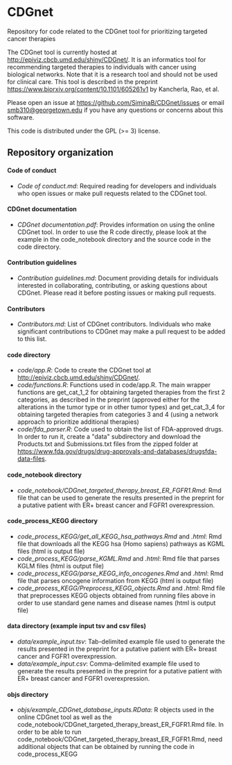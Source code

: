 # CDGnet

Repository for code related to the CDGnet tool for prioritizing targeted cancer therapies

The CDGnet tool is currently hosted at http://epiviz.cbcb.umd.edu/shiny/CDGnet/. It is an informatics tool for recommending targeted therapies to individuals with cancer using biological networks. Note that it is a research tool and should not be used for clinical care.
This tool is described in the preprint https://www.biorxiv.org/content/10.1101/605261v1 by Kancherla, Rao, et al.

Please open an issue at https://github.com/SiminaB/CDGnet/issues or email smb310@georgetown.edu if you have any questions or concerns about this software.

This code is distributed under the GPL (>= 3) license.

## Repository organization

#### Code of conduct
* _Code of conduct.md_: Required reading for developers and individuals who open issues or make pull requests related to the CDGnet tool.
#### CDGnet documentation
* _CDGnet documentation.pdf_: Provides information on using the online CDGnet tool. In order to use the R code directly, please look at the example in the code_notebook directory and the source code in the code directory.
#### Contribution guidelines
* *Contribution guidelines.md*: Document providing details for individuals interested in collaborating, contributing, or asking questions about CDGnet. Please read it before posting issues or making pull requests.
#### Contributors
* *Contributors.md*: List of CDGnet contributors. Individuals who make significant contributions to CDGnet may make a pull request to be added to this list.
#### code directory
* *code/app.R*: Code to create the CDGnet tool at http://epiviz.cbcb.umd.edu/shiny/CDGnet/.
* *code/functions.R*: Functions used in code/app.R. The main wrapper functions are get_cat_1_2 for obtaining targeted therapies from the first 2 categories, as described in the 
preprint (approved either for the alterations in the tumor type or in other tumor types) and get_cat_3_4 for obtaining targeted therapies from categories 3 and 4 (using a network
approach to prioritize additional therapies)
* *code/fda_parser.R*: Code used to obtain the list of FDA-approved drugs. In order to run it, create a "data" subdirectory and download the Products.txt and Submissions.txt files from the zipped folder at https://www.fda.gov/drugs/drug-approvals-and-databases/drugsfda-data-files.
#### code_notebook directory
* *code_notebook/CDGnet_targeted_therapy_breast_ER_FGFR1.Rmd*: Rmd file that can be used to generate the results presented in the preprint for a putative patient with ER+ breast cancer and FGFR1 overexpression.
#### code_process_KEGG directory
* *code_process_KEGG/get_all_KEGG_hsa_pathways.Rmd* and *.html*: Rmd file that downloads all the KEGG hsa (Homo sapiens) pathways as KGML files (html is output file)
* *code_process_KEGG/parse_KGML.Rmd* and *.html*: Rmd file that parses KGLM files (html is output file)
* *code_process_KEGG/parse_KEGG_info_oncogenes.Rmd* and *.html*: Rmd file that parses oncogene information from KEGG (html is output file)
* *code_process_KEGG/Preprocess_KEGG_objects.Rmd* and *.html*: Rmd file that preprocesses KEGG objects obtained from running files above in order to use standard gene names and disease names (html is output file)
#### data directory (example input tsv and csv files)
* *data/example_input.tsv*: Tab-delimited example file used to generate the results presented in the preprint for a putative patient with ER+ breast cancer and FGFR1 overexpression.
* *data/example_input.csv*: Comma-delimited example file used to generate the results presented in the preprint for a putative patient with ER+ breast cancer and FGFR1 overexpression.
#### objs directory
* *objs/example_CDGnet_database_inputs.RData*: R objects used in the online CDGnet tool as well as the code_notebook/CDGnet_targeted_therapy_breast_ER_FGFR1.Rmd file. In order to be able to run code_notebook/CDGnet_targeted_therapy_breast_ER_FGFR1.Rmd, need additional objects that can be obtained
by running the code in code_process_KEGG


